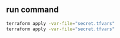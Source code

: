 ## run command
```bash
terraform apply -var-file="secret.tfvars"
terraform apply -var-file="secret.tfvars"
```
